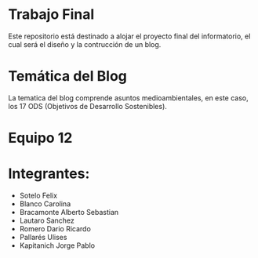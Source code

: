 # Trabajo Final 
Este repositorio está destinado a alojar el proyecto final del informatorio, el cual será el diseño y la contrucción de un blog.
# Temática del Blog 
La tematica del blog comprende asuntos medioambientales, en este caso, los 17 ODS (Objetivos de Desarrollo Sostenibles).
# Equipo 12
# Integrantes:
- Sotelo Felix
- Blanco Carolina
- Bracamonte Alberto Sebastian
- Lautaro Sanchez
- Romero Dario Ricardo
- Pallarés Ulises
- Kapitanich Jorge Pablo

